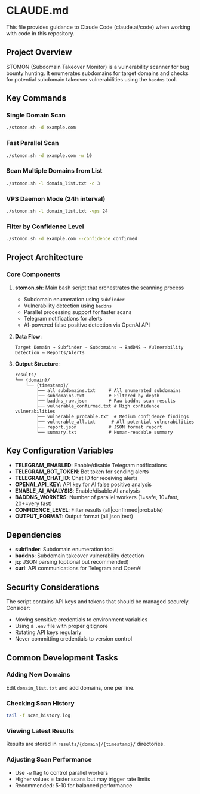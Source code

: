 # CLAUDE.md

This file provides guidance to Claude Code (claude.ai/code) when working with code in this repository.

## Project Overview

STOMON (Subdomain Takeover Monitor) is a vulnerability scanner for bug bounty hunting. It enumerates subdomains for target domains and checks for potential subdomain takeover vulnerabilities using the `baddns` tool.

## Key Commands

### Single Domain Scan
```bash
./stomon.sh -d example.com
```

### Fast Parallel Scan
```bash
./stomon.sh -d example.com -w 10
```

### Scan Multiple Domains from List
```bash
./stomon.sh -l domain_list.txt -c 3
```

### VPS Daemon Mode (24h interval)
```bash
./stomon.sh -l domain_list.txt -vps 24
```

### Filter by Confidence Level
```bash
./stomon.sh -d example.com --confidence confirmed
```

## Project Architecture

### Core Components

1. **stomon.sh**: Main bash script that orchestrates the scanning process
   - Subdomain enumeration using `subfinder`
   - Vulnerability detection using `baddns`
   - Parallel processing support for faster scans
   - Telegram notifications for alerts
   - AI-powered false positive detection via OpenAI API

2. **Data Flow**:
   ```
   Target Domain → Subfinder → Subdomains → BadDNS → Vulnerability Detection → Reports/Alerts
   ```

3. **Output Structure**:
   ```
   results/
   └── {domain}/
       └── {timestamp}/
           ├── all_subdomains.txt     # All enumerated subdomains
           ├── subdomains.txt         # Filtered by depth
           ├── baddns_raw.json        # Raw baddns scan results
           ├── vulnerable_confirmed.txt # High confidence vulnerabilities
           ├── vulnerable_probable.txt  # Medium confidence findings
           ├── vulnerable_all.txt      # All potential vulnerabilities
           ├── report.json            # JSON format report
           └── summary.txt            # Human-readable summary
   ```

## Key Configuration Variables

- **TELEGRAM_ENABLED**: Enable/disable Telegram notifications
- **TELEGRAM_BOT_TOKEN**: Bot token for sending alerts
- **TELEGRAM_CHAT_ID**: Chat ID for receiving alerts
- **OPENAI_API_KEY**: API key for AI false positive analysis
- **ENABLE_AI_ANALYSIS**: Enable/disable AI analysis
- **BADDNS_WORKERS**: Number of parallel workers (1=safe, 10=fast, 20+=very fast)
- **CONFIDENCE_LEVEL**: Filter results (all|confirmed|probable)
- **OUTPUT_FORMAT**: Output format (all|json|text)

## Dependencies

- **subfinder**: Subdomain enumeration tool
- **baddns**: Subdomain takeover vulnerability detection
- **jq**: JSON parsing (optional but recommended)
- **curl**: API communications for Telegram and OpenAI

## Security Considerations

The script contains API keys and tokens that should be managed securely. Consider:
- Moving sensitive credentials to environment variables
- Using a `.env` file with proper gitignore
- Rotating API keys regularly
- Never committing credentials to version control

## Common Development Tasks

### Adding New Domains
Edit `domain_list.txt` and add domains, one per line.

### Checking Scan History
```bash
tail -f scan_history.log
```

### Viewing Latest Results
Results are stored in `results/{domain}/{timestamp}/` directories.

### Adjusting Scan Performance
- Use `-w` flag to control parallel workers
- Higher values = faster scans but may trigger rate limits
- Recommended: 5-10 for balanced performance